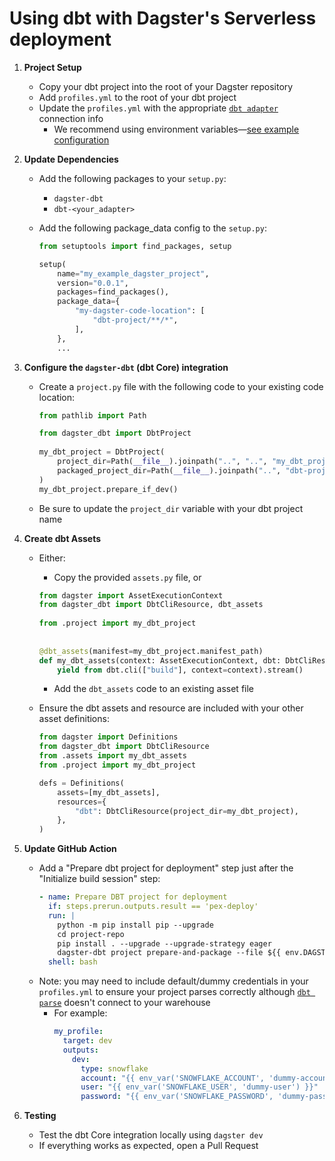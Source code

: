 # Using dbt with Dagster's Serverless deployment

1. **Project Setup**
   - Copy your dbt project into the root of your Dagster repository
   - Add `profiles.yml` to the root of your dbt project
   - Update the `profiles.yml` with the appropriate [`dbt adapter`](https://docs.getdbt.com/docs/supported-data-platforms) connection info
     - We recommend using environment variables—[see example configuration](https://github.com/dagster-io/hooli-data-eng-pipelines/blob/master/dbt_project/profiles.yml)

2. **Update Dependencies**
   - Add the following packages to your `setup.py`:
     - `dagster-dbt`
     - `dbt-<your_adapter>`
   - Add the following package_data config to the `setup.py`:

     ```python
     from setuptools import find_packages, setup

     setup(
         name="my_example_dagster_project",
         version="0.0.1",
         packages=find_packages(),
         package_data={
             "my-dagster-code-location": [
                 "dbt-project/**/*",
             ],
         },
         ...
     ```

3. **Configure the `dagster-dbt` (dbt Core) integration**
   - Create a `project.py` file with the following code to your existing code location:
  
     ```python
     from pathlib import Path

     from dagster_dbt import DbtProject
      
     my_dbt_project = DbtProject(
         project_dir=Path(__file__).joinpath("..", "..", "my_dbt_project").resolve(),
         packaged_project_dir=Path(__file__).joinpath("..", "dbt-project").resolve(),
     )
     my_dbt_project.prepare_if_dev()
     ```

   - Be sure to update the `project_dir` variable with your dbt project name

4. **Create dbt Assets**
   - Either:
     - Copy the provided `assets.py` file, or
    
     ```python
     from dagster import AssetExecutionContext
     from dagster_dbt import DbtCliResource, dbt_assets
    
     from .project import my_dbt_project
    
    
     @dbt_assets(manifest=my_dbt_project.manifest_path)
     def my_dbt_assets(context: AssetExecutionContext, dbt: DbtCliResource):
         yield from dbt.cli(["build"], context=context).stream()  
     ```
   
     - Add the `dbt_assets` code to an existing asset file
   - Ensure the dbt assets and resource are included with your other asset definitions:
  
     ```python
     from dagster import Definitions
     from dagster_dbt import DbtCliResource
     from .assets import my_dbt_assets
     from .project import my_dbt_project
     
     defs = Definitions(
         assets=[my_dbt_assets],
         resources={
             "dbt": DbtCliResource(project_dir=my_dbt_project),
         },
     )
     ```

5. **Update GitHub Action**
   - Add a "Prepare dbt project for deployment" step just after the "Initialize build session" step:
     ```yaml
     - name: Prepare DBT project for deployment
       if: steps.prerun.outputs.result == 'pex-deploy'
       run: |
         python -m pip install pip --upgrade
         cd project-repo
         pip install . --upgrade --upgrade-strategy eager               ## Install the Python dependencies from the setup.py file, ex: dbt-core and dbt-duckdb
         dagster-dbt project prepare-and-package --file ${{ env.DAGSTER_PROJECT_NAME }}/project.py
       shell: bash
     ```
   - Note: you may need to include default/dummy credentials in your `profiles.yml` to ensure your project parses correctly although [`dbt parse`](https://docs.getdbt.com/docs/supported-data-platformshttps://docs.getdbt.com/reference/commands/parse) doesn't connect to your warehouse
     - For example:
       ```yaml
       my_profile:
         target: dev
         outputs:
           dev:
             type: snowflake
             account: "{{ env_var('SNOWFLAKE_ACCOUNT', 'dummy-account') }}"
             user: "{{ env_var('SNOWFLAKE_USER', 'dummy-user') }}"
             password: "{{ env_var('SNOWFLAKE_PASSWORD', 'dummy-password') }}"
       ```

6. **Testing**
   - Test the dbt Core integration locally using `dagster dev`
   - If everything works as expected, open a Pull Request
